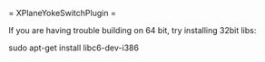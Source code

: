 
= XPlaneYokeSwitchPlugin =


If you are having trouble building on 64 bit, try installing 32bit libs:

sudo apt-get install libc6-dev-i386
